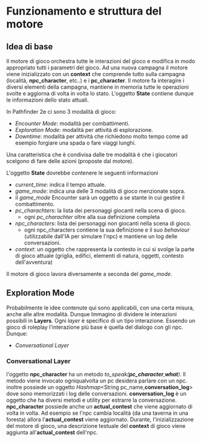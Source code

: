 # Funzionamento  e struttura del motore

## Idea di base
Il motore di gioco orchestra tutte le interazioni del gioco e modifica in modo appropriato tutti i parametri del gioco.
Ad una nuova campagna il motore viene inizializzato con un **context** che comprende tutto sulla campagna (località, **npc_character**, etc..) e i **pc_character**. Il motore fa interagire i diversi elementi della campagna, mantiene in memoria tutte le operazioni svolte e aggiorna di volta in volta lo stato.
L'oggetto **State** contiene dunque le informazioni dello stato attuali.

In Pathfinder 2e ci sono 3 modalità di gioco:
 * *Encounter Mode*: modalità per combattimenti.
 * *Exploration Mode*: modalità per attività di esplorazione.
 * *Downtime*: modalità per attività che richiedono molto tempo come ad esempio forgiare una spada o fare viaggi lunghi. 

 Una caratteristica che è condivisa dalle tre modalità è che i giocatori scelgono di fare delle azioni (proposte dal motore). 

 L'oggetto **State** dovrebbe contenere le seguenti informazioni 
 * *current_time*: indica il tempo attuale.
 * *game_mode*: indica una delle 3 modalità di gioco menzionate sopra.
  * il *game_mode* Encounter sarà un oggetto a se stante in cui gestire il combattimento.
 * *pc_charachters*: la lista dei personaggi giocanti nella scena di gioco.
    * ogni *pc_charachter* oltre alla sua definizione completa 
 * *npc_characters*: lista dei personaggi non giocanti nella scena di gioco.
    * ogni npc_characters contiene la sua definizione e il suo *behaviour* (utilizzabile dall'IA per simulare l'npc) e mantiene un log delle conversazioni.
 * *context*: un oggetto che rappresenta la contesto in cui si svolge la parte di gioco attuale (griglia, edifici, elementi di natura, oggetti, contesto dell'avventura)

 Il motore di gioco lavora diversamente a seconda del *game_mode*. 
 
 ## Exploration Mode
 Probabilmente le idee contenute qui sono applicabili, con una certa misura, anche alle altre modalità. Dunque Immagino di dividere le interazioni possibili in **Layers**. Ogni *layer* è specifico di un tipo interazione. Essendo un gioco di roleplay l'interazione più base è quella del dialogo con gli npc. Dunque:
 * *Conversational Layer*

### Conversational Layer

l'oggetto **npc_character** ha un metodo *to_speak(**pc_character**,**what**)*. Il metodo viene invocato ogniqualvolta un pc desidera parlare con un npc. inoltre possiede un oggetto *Hashmap*<String pc_name,**conversation_log**> dove sono memorizzati i log delle conversazioni. **conversation_log** è un oggetto che ha diversi metodi e utility per estrarre la conversazione. **npc_character** possiede anche un **actual_contest** che viene aggiornato di volta in volta. Ad esempio se l'npc cambia località (da una taverna in una foresta) allora l'**actual_contest** viene aggiornato. Durante, l'inizializzazione del motore di gioco, una descrizione testuale del **context** di gioco viene aggiunta all'**actual_contest** dell'npc.